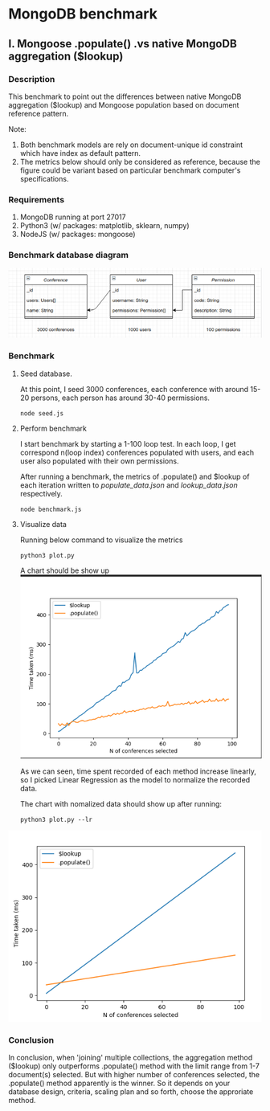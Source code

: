 # MongoDB benchmark


## I.  Mongoose .populate() .vs native MongoDB aggregation ($lookup)
### **Description**

This benchmark to point out the differences between native MongoDB aggregation ($lookup) and Mongoose population based on document reference pattern.

Note:
1. Both benchmark models are rely on document-unique id constraint which have index as default pattern.
2. The metrics below should only be considered as reference, because the figure could be variant based on particular benchmark computer's specifications.

### **Requirements**
1. MongoDB running at port 27017
2. Python3 (w/ packages: matplotlib, sklearn, numpy)
3. NodeJS (w/ packages: mongoose)
### **Benchmark database diagram**

<span style="display:block;text-align:center">![Database](./assets/benchmark_database1.png)</span>


### **Benchmark**
 1. Seed database.

    At this point, I seed 3000 conferences, each conference with around 15-20 persons, each person has around 30-40 permissions.
    ```
    node seed.js
    ```

1.  Perform benchmark

    I start benchmark by starting a 1-100 loop test. In each loop, I get correspond n(loop index) conferences populated with users, and each user also populated with their own permissions.

    After running a benchmark, the metrics of .populate() and $lookup of each iteration written to *populate_data.json* and *lookup_data.json* respectively.

    ```
    node benchmark.js
    ```

2. Visualize data

    Running below command to visualize the metrics
    ```python3
    python3 plot.py
    ```

    A chart should be show up
<span style="display:block;text-align:center">![Plot data](./assets/plot_data1.png)</span>
    

    As we can seen, time spent recorded of each method increase linearly, so I picked Linear Regression as the model to normalize the recorded data.
    
    The chart with nomalized data should show up after running:

    ```python3
    python3 plot.py --lr
    ```
<span style="display:block;text-align:center">![Plot data 2](./assets/plot_data2.png)</span>

### **Conclusion**

In conclusion, when 'joining' multiple collections, the aggregation method ($lookup) only outperforms .populate() method with the limit range from 1-7 document(s) selected. But with higher number of conferences selected, the .populate() method apparently is the winner. So it depends on your database design, criteria, scaling plan and so forth, choose the approriate method.